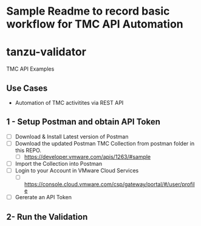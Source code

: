 # Sample Readme to record basic workflow for TMC API Automation
#
#
# tanzu-validator
TMC API Examples

## Use Cases 
- Automation of TMC activitites via REST API


## 1 - Setup Postman and obtain API Token 
- [ ] Download & Install Latest version of Postman
- [ ] Download the updated Postman TMC Collection from postman folder in this REPO.
	- [ ] https://developer.vmware.com/apis/1263/#sample
- [ ] Import the Collection into Postman
- [ ] Login to your Account in VMware Cloud Services
	- [ ] https://console.cloud.vmware.com/csp/gateway/portal/#/user/profile
- [ ] Gererate an API Token 
## 2- Run the Validation

